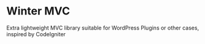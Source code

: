 # Winter MVC

Extra lightweight MVC library suitable for WordPress Plugins or other cases, inspired by CodeIgniter


